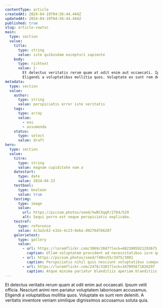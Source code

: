```yaml
---
contentType: article
createdAt: 2024-04-19T04:56:44.444Z
updatedAt: 2024-04-19T04:56:44.444Z
published: true
slug: article-vuwtxc
main:
  type: section
  value:
    title:
      type: string
      value: iste quibusdam excepturi sapiente
    body:
      type: richtext
      value: |-
        Et delectus veritatis rerum quam at odit enim aut occaecati. Ipsum velit officia. Nesciunt animi rem pariatur voluptatem laboriosam accusamus.
        Eligendi a voluptatibus mollitia quos. Voluptate ex sunt rem deleniti. A veritatis inventore veniam similique dignissimos accusamus soluta quia.
metadata:
  type: section
  value:
    author:
      type: string
      value: perspiciatis error iste veritatis
    tags:
      type: array
      value:
        - eos
        - assumenda
    status:
      type: select
      value: draft
hero:
  type: section
  value:
    titre:
      type: string
      value: magnam cupiditate nam a
    datestart:
      type: date
      value: 2024-04-23
    testbool:
      type: boolean
      value: true
    testimg:
      type: image
      value:
        url: https://picsum.photos/seed/hwRCXqqP/2764/529
        alt: Sequi porro est neque perspiciatis explicabo.
    testref:
      type: reference
      value: 4c3a2c62-e32e-4c23-8eba-d9276d7b628f
    galerietest:
      type: gallery
      value:
        - url: https://loremflickr.com/3069/2687?lock=6823805921293675
          caption: Ullam voluptatem provident ad necessitatibus iure quibusdam.
        - url: https://picsum.photos/seed/f4Onv55/3475/3801
          caption: Perspiciatis nihil quis nesciunt voluptatibus cumque harum numquam hic.
        - url: https://loremflickr.com/2478/3383?lock=347095671826297
          caption: Atque minima pariatur blanditiis aperiam blanditiis commodi.
---
```


Et delectus veritatis rerum quam at odit enim aut occaecati. Ipsum velit officia. Nesciunt animi rem pariatur voluptatem laboriosam accusamus.
Eligendi a voluptatibus mollitia quos. Voluptate ex sunt rem deleniti. A veritatis inventore veniam similique dignissimos accusamus soluta quia.